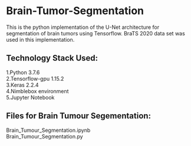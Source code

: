 # Brain-Tumor-Segmentation
This is the python implementation of the U-Net architecture for segmentation of brain tumors using Tensorflow.
BraTS 2020 data set was used in this implementation.

Technology Stack Used:
----------------------
1.Python 3.7.6
<br/>2.Tensorflow-gpu 1.15.2
<br/>3.Keras 2.2.4
<br/>4.Nimblebox environment
<br/>5.Jupyter Notebook

Files for Brain Tumour Segementation:
--------------------------------------
Brain_Tumour_Segmentation.ipynb
<br/>Brain_Tumour_Segmentation.py
